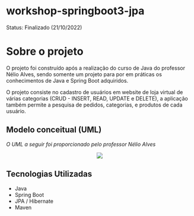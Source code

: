 # workshop-springboot3-jpa
Status: Finalizado (21/10/2022)

# Sobre o projeto
O projeto foi construído após a realização do curso de Java do professor Nélio Alves, sendo somente um projeto para por em práticas os conhecimentos de Java e Spring Boot adquiridos.

O projeto consiste no cadastro de usuários em website de loja virtual de várias categorias (CRUD - INSERT, READ, UPDATE e DELETE), a aplicação também permite a pesquisa de pedidos, categorias, e produtos de cada usuário. 

## Modelo conceitual (UML)
_O UML a seguir foi proporcionado pelo professor Nélio Alves_

<div align="center">
  <img src="https://user-images.githubusercontent.com/86536889/197230807-95b95f07-d7c8-4303-b403-2d018ba6f837.png"/>
</div>

## Tecnologias Utilizadas 
- Java
- Spring Boot
- JPA / Hibernate
- Maven
